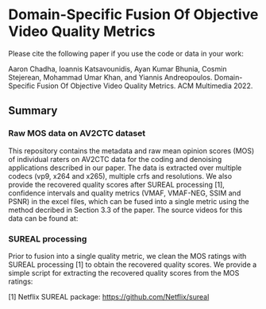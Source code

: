 # Domain-Specific Fusion Of Objective Video Quality Metrics

Please cite the following paper if you use the code or data in your work:

Aaron Chadha, Ioannis Katsavounidis, Ayan Kumar Bhunia, Cosmin Stejerean, Mohammad Umar Khan, and Yiannis Andreopoulos. Domain-Specific Fusion Of Objective Video Quality Metrics. ACM Multimedia 2022.

## Summary

### Raw MOS data on AV2CTC dataset
This repository contains the metadata and raw mean opinion scores (MOS) of individual raters on AV2CTC data for the coding and denoising applications described in our paper.  The data is extracted over multiple codecs (vp9, x264 and x265), multiple crfs and resolutions.  We also provide the recovered quality scores after SUREAL processing [1], confidence intervals and quality metrics (VMAF, VMAF-NEG, SSIM and PSNR) in the excel files, which can be fused into a single metric using the method decribed in Section 3.3 of the paper.  The source videos for this data can be found at: 

### SUREAL processing 
Prior to fusion into a single quality metric, we clean the MOS ratings with SUREAL processing [1] to obtain the recovered quality scores.  We provide a simple script for extracting the recovered quality scores from the MOS ratings:

[1] Netflix SUREAL package: https://github.com/Netflix/sureal
